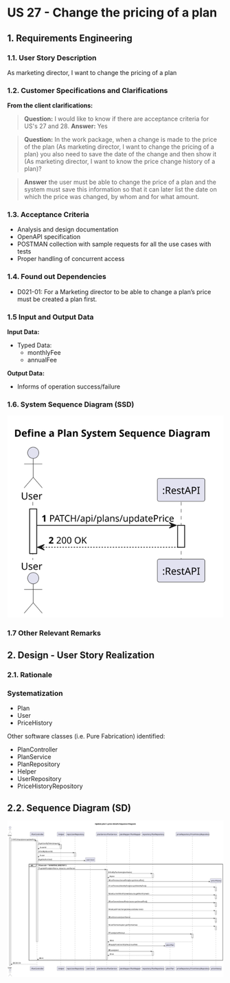 # US 27 - Change the pricing of a plan

## 1. Requirements Engineering

### 1.1. User Story Description
As marketing director, I want to change the pricing of a plan

### 1.2. Customer Specifications and Clarifications

**From the client clarifications:**
> **Question:**
> I would like to know if there are acceptance criteria for US's 27 and 28.
 **Answer:**
> Yes

> **Question:**
> In the work package, when a change is made to the price of the plan (As marketing director, I want to change the pricing of a plan) you also need to save the date of the change and then show it (As marketing director, I want to know the price change history of a plan)?

> **Answer**
> the user must be able to change the price of a plan and the system must save this information so that it can later list the date on which the price was changed, by whom and for what amount.
### 1.3. Acceptance Criteria

* Analysis and design documentation
* OpenAPI specification
* POSTMAN collection with sample requests for all the use cases with tests
* Proper handling of concurrent access

### 1.4. Found out Dependencies

* D021-01: For a Marketing director to be able to change a plan’s price must be created a plan first.


### 1.5 Input and Output Data

**Input Data:**
* Typed Data:
  * monthlyFee
  * annualFee


**Output Data:**
* Informs of operation success/failure

### 1.6. System Sequence Diagram (SSD)

![US27-SSD](US27-SSD.svg)


### 1.7 Other Relevant Remarks




## 2. Design - User Story Realization

### 2.1. Rationale


### Systematization ##

* Plan
* User
* PriceHistory

Other software classes (i.e. Pure Fabrication) identified:
*  PlanController
*  PlanService
*  PlanRepository
*  Helper
*  UserRepository
*  PriceHistoryRepository


## 2.2. Sequence Diagram (SD)

![US27-SD](US27-SD.svg)





